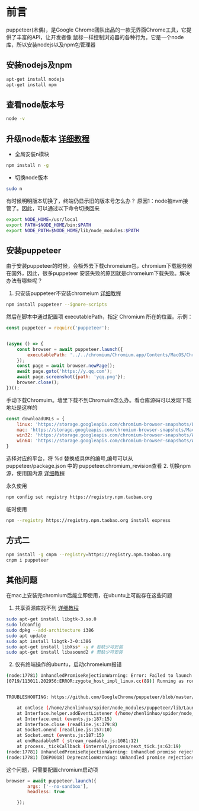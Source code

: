 # 前言  
puppeteer(木偶)，是Google Chrome团队出品的一款无界面Chrome工具，它提供了丰富的API，让开发者像
鼠标一样控制浏览器的各种行为。它是一个node库，所以安装nodejs以及npm包管理器  

## 安装nodejs及npm  
```bash
apt-get install nodejs  
apt-get install npm
```
## 查看node版本号 
```bash
node -v
``` 
## 升级node版本  [详细教程](https://newsn.net/say/node-n.html)
* 全局安装n模块  
```bash
npm install n -g
```
* 切换node版本  
```bash
sudo n
```
有时候明明版本切换了，终端仍显示旧的版本号怎么办？
原因1：node被nvm接管了。因此，可以通过以下命令切换回来  
```bash
export NODE_HOME=/usr/local
export PATH=$NODE_HOME/bin:$PATH
export NODE_PATH=$NODE_HOME/lib/node_modules:$PATH
```  

## 安装puppeteer  
由于安装puppeteer的时候，会额外去下载chromeium包，chromium下载服务器在国外，因此，很多puppeteer
安装失败的原因就是chromeium下载失败。解决办法有哪些呢？  
1. 只安装puppeteer不安装chromeium  [详细教程](https://juejin.im/post/5b4a043751882519790c7ad7)
```bash
npm install puppeteer --ignore-scripts
```
然后在脚本中通过配置项 executablePath，指定 Chromium 所在的位置。示例：  
```javascript
const puppeteer = require('puppeteer');


(async () => {
    const browser = await puppeteer.launch({
        executablePath: '../../chromium/Chromium.app/Contents/MacOS/Chromium'
    });
    const page = await browser.newPage();
    await page.goto('https://y.qq.com');
    await page.screenshot({path: 'yqq.png'});
    browser.close();
})(); 

```
手动下载Chromuim。墙里下载不到Chromuim怎么办。看仓库源码可以发现下载地址是这样的  
```javascript
const downloadURLs = {
    linux: 'https://storage.googleapis.com/chromium-browser-snapshots/Linux_x64/%d/chrome-linux.zip',
    mac: 'https://storage.googleapis.com/chromium-browser-snapshots/Mac/%d/chrome-mac.zip',
    win32: 'https://storage.googleapis.com/chromium-browser-snapshots/Win/%d/chrome-win32.zip',
    win64: 'https://storage.googleapis.com/chromium-browser-snapshots/Win_x64/%d/chrome-win32.zip'
}
```
选择对应的平台，将 %d 替换成具体的编号,编号可以从 puppeteer/package.json 中的 puppeteer.chromium_revision查看 
2. 切换npm源，使用国内源  [详细教程](https://blog.csdn.net/weixin_34013044/article/details/90964131)  

永久使用  
```bash
npm config set registry https://registry.npm.taobao.org
``` 
临时使用  
```bash
npm --registry https://registry.npm.taobao.org install express
```  

## 方式二  
```bash
npm install -g cnpm --registry=https://registry.npm.taobao.org
cnpm i puppeteer
```

## 其他问题  
在mac上安装完chromium后能立即使用，在ubuntu上可能存在这些问题  
1. 共享资源库找不到  [详细教程](https://askubuntu.com/questions/1091101/error-libgtk-3-so-0-not-installed-even-though-its-in-usr-lib-x86-64-linux-gnu)  
```bash
sudo apt-get install libgtk-3.so.0
sudo ldconfig
sudo dpkg --add-architecture i386
sudo apt update
sudo apt install libgtk-3-0:i386
sudo apt-get install libXss* -y # 若缺少可安装
sudo apt-get install libasound2 # 若缺少可安装

```  

2. 仅有终端操作的ubuntu，启动chromeium报错  
```bash
(node:17781) UnhandledPromiseRejectionWarning: Error: Failed to launch chrome!
[0719/113011.202956:ERROR:zygote_host_impl_linux.cc(89)] Running as root without --no-sandbox is not supported. See https://crbug.com/638180.


TROUBLESHOOTING: https://github.com/GoogleChrome/puppeteer/blob/master/docs/troubleshooting.md

    at onClose (/home/zhenlinhuo/spider/node_modules/puppeteer/lib/Launcher.js:340:14)
    at Interface.helper.addEventListener (/home/zhenlinhuo/spider/node_modules/puppeteer/lib/Launcher.js:329:50)
    at Interface.emit (events.js:187:15)
    at Interface.close (readline.js:379:8)
    at Socket.onend (readline.js:157:10)
    at Socket.emit (events.js:187:15)
    at endReadableNT (_stream_readable.js:1081:12)
    at process._tickCallback (internal/process/next_tick.js:63:19)
(node:17781) UnhandledPromiseRejectionWarning: Unhandled promise rejection. This error originated either by throwing inside of an async function without a catch block, or by rejecting a promise which was not handled with .catch(). (rejection id: 1)
(node:17781) [DEP0018] DeprecationWarning: Unhandled promise rejections are deprecated. In the future, promise rejections that are not handled will terminate the Node.js process with a non-zero exit code.
```  
这个问题，只需要配置chromium启动项  
```javascript
browser = await puppeteer.launch({
        args: ['--no-sandbox'],
        headless: true

    });

```